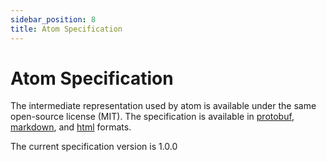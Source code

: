 ```yaml
---
sidebar_position: 8
title: Atom Specification
---
```


# Atom Specification

The intermediate representation used by atom is available under the same open-source license (MIT). The specification is available in [protobuf](./specification/atom.proto), [markdown](./specification/docs/spec.md), and [html](./specification/docs/spec.html) formats.

The current specification version is 1.0.0
